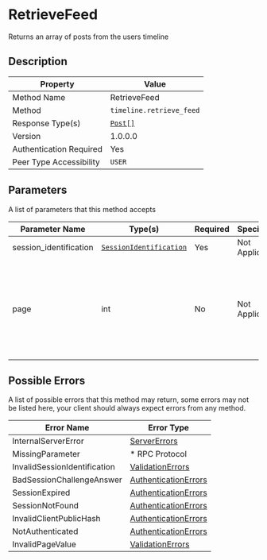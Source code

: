 # RetrieveFeed

Returns an array of posts from the users timeline

## Description

| Property                | Value                             |
|-------------------------|-----------------------------------|
| Method Name             | RetrieveFeed                      |
| Method                  | `timeline.retrieve_feed`          |
| Response Type(s)        | [`Post[]`](../../Objects/Post.md) |
| Version                 | 1.0.0.0                           |
| Authentication Required | Yes                               |
| Peer Type Accessibility | `USER`                            |

## Parameters

A list of parameters that this method accepts

| Parameter Name         | Type(s)                                                           | Required | Specification  | Deprecated | Versions | Description                                                                                                                                                                                                                                                  |
|------------------------|-------------------------------------------------------------------|----------|----------------|------------|----------|--------------------------------------------------------------------------------------------------------------------------------------------------------------------------------------------------------------------------------------------------------------|
| session_identification | [`SessionIdentification`](../../Objects/SessionIdentification.md) | Yes      | Not Applicable | No         | 1.0      | The Session Identification object                                                                                                                                                                                                                            |
| page                   | int                                                               | No       | Not Applicable | No         | 1.0      | The requested page number, by default the value is 1. the amount of entries returned per page depends on the server, see the value `retrieve_feed_max_limit` from [ServerInformation](../../Objects/ServerInformation.md). This value cannot be less than 1. |

## Possible Errors

A list of possible errors that this method may return, some errors
may not be listed here, your client should always expect errors from
any method.

| Error Name                   | Error Type                                                   |
|------------------------------|--------------------------------------------------------------|
| InternalServerError          | [ServerErrors](../../Errors/ServerErrors.md)                 |
| MissingParameter             | * RPC Protocol                                               |
| InvalidSessionIdentification | [ValidationErrors](../../Errors/ValidationErrors.md)         |
| BadSessionChallengeAnswer    | [AuthenticationErrors](../../Errors/AuthenticationErrors.md) |
| SessionExpired               | [AuthenticationErrors](../../Errors/AuthenticationErrors.md) |
| SessionNotFound              | [AuthenticationErrors](../../Errors/AuthenticationErrors.md) |
| InvalidClientPublicHash      | [AuthenticationErrors](../../Errors/AuthenticationErrors.md) |
| NotAuthenticated             | [AuthenticationErrors](../../Errors/AuthenticationErrors.md) |
| InvalidPageValue             | [ValidationErrors](../../Errors/ValidationErrors.md)         |